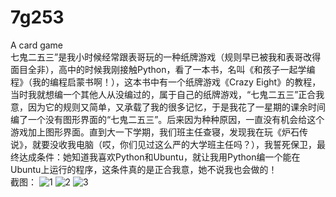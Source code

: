 # 7g253
A card game<br>
七鬼二五三”是我小时候经常跟表哥玩的一种纸牌游戏（规则早已被我和表哥改得面目全非），高中的时候我刚接触Python，看了一本书，名叫《和孩子一起学编程》（我的编程启蒙书啊！），这本书中有一个纸牌游戏《Crazy Eight》的教程，当时我就想编一个其他人从没编过的，属于自己的纸牌游戏，“七鬼二五三”正合我意，因为它的规则又简单，又承载了我的很多记忆，于是我花了一星期的课余时间编了一个没有图形界面的“七鬼二五三”。后来因为种种原因，一直没有机会给这个游戏加上图形界面。直到大一下学期，我们班主任查寝，发现我在玩《炉石传说》，就要没收我电脑（哎，你们见过这么严的大学班主任吗？），我誓死保卫，最终达成条件：她知道我喜欢Python和Ubuntu，就让我用Python编一个能在Ubuntu上运行的程序，这条件真的是正合我意，她不说我也会做的！<br>
截图：
![1](http://img.blog.csdn.net/20140412152503765)
![2](http://img.blog.csdn.net/20140412143531468)
![3](http://img.blog.csdn.net/20140412143524296)
